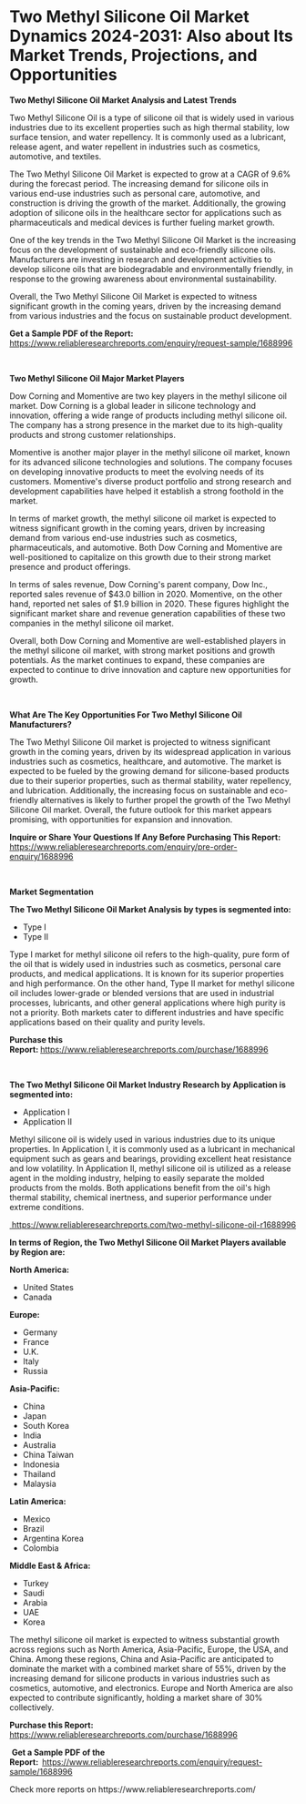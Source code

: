 <p><h1>Two Methyl Silicone Oil Market Dynamics 2024-2031: Also about Its Market Trends, Projections, and Opportunities</h1></p><p><strong>Two Methyl Silicone Oil Market Analysis and Latest Trends</strong></p>
<p><p>Two Methyl Silicone Oil is a type of silicone oil that is widely used in various industries due to its excellent properties such as high thermal stability, low surface tension, and water repellency. It is commonly used as a lubricant, release agent, and water repellent in industries such as cosmetics, automotive, and textiles.</p><p>The Two Methyl Silicone Oil Market is expected to grow at a CAGR of 9.6% during the forecast period. The increasing demand for silicone oils in various end-use industries such as personal care, automotive, and construction is driving the growth of the market. Additionally, the growing adoption of silicone oils in the healthcare sector for applications such as pharmaceuticals and medical devices is further fueling market growth.</p><p>One of the key trends in the Two Methyl Silicone Oil Market is the increasing focus on the development of sustainable and eco-friendly silicone oils. Manufacturers are investing in research and development activities to develop silicone oils that are biodegradable and environmentally friendly, in response to the growing awareness about environmental sustainability.</p><p>Overall, the Two Methyl Silicone Oil Market is expected to witness significant growth in the coming years, driven by the increasing demand from various industries and the focus on sustainable product development.</p></p>
<p><strong>Get a Sample PDF of the Report:&nbsp;</strong> <a href="https://www.reliableresearchreports.com/enquiry/request-sample/1688996">https://www.reliableresearchreports.com/enquiry/request-sample/1688996</a></p>
<p>&nbsp;</p>
<p><strong>Two Methyl Silicone Oil Major Market Players</strong></p>
<p><p>Dow Corning and Momentive are two key players in the methyl silicone oil market. Dow Corning is a global leader in silicone technology and innovation, offering a wide range of products including methyl silicone oil. The company has a strong presence in the market due to its high-quality products and strong customer relationships.</p><p>Momentive is another major player in the methyl silicone oil market, known for its advanced silicone technologies and solutions. The company focuses on developing innovative products to meet the evolving needs of its customers. Momentive's diverse product portfolio and strong research and development capabilities have helped it establish a strong foothold in the market.</p><p>In terms of market growth, the methyl silicone oil market is expected to witness significant growth in the coming years, driven by increasing demand from various end-use industries such as cosmetics, pharmaceuticals, and automotive. Both Dow Corning and Momentive are well-positioned to capitalize on this growth due to their strong market presence and product offerings.</p><p>In terms of sales revenue, Dow Corning's parent company, Dow Inc., reported sales revenue of $43.0 billion in 2020. Momentive, on the other hand, reported net sales of $1.9 billion in 2020. These figures highlight the significant market share and revenue generation capabilities of these two companies in the methyl silicone oil market.</p><p>Overall, both Dow Corning and Momentive are well-established players in the methyl silicone oil market, with strong market positions and growth potentials. As the market continues to expand, these companies are expected to continue to drive innovation and capture new opportunities for growth.</p></p>
<p>&nbsp;</p>
<p><strong>What Are The Key Opportunities For Two Methyl Silicone Oil Manufacturers?</strong></p>
<p><p>The Two Methyl Silicone Oil market is projected to witness significant growth in the coming years, driven by its widespread application in various industries such as cosmetics, healthcare, and automotive. The market is expected to be fueled by the growing demand for silicone-based products due to their superior properties, such as thermal stability, water repellency, and lubrication. Additionally, the increasing focus on sustainable and eco-friendly alternatives is likely to further propel the growth of the Two Methyl Silicone Oil market. Overall, the future outlook for this market appears promising, with opportunities for expansion and innovation.</p></p>
<p><strong>Inquire or Share Your Questions If Any Before Purchasing This Report:</strong> <a href="https://www.reliableresearchreports.com/enquiry/pre-order-enquiry/1688996">https://www.reliableresearchreports.com/enquiry/pre-order-enquiry/1688996</a></p>
<p>&nbsp;</p>
<p><strong>Market Segmentation</strong></p>
<p><strong>The Two Methyl Silicone Oil Market Analysis by types is segmented into:</strong></p>
<p><ul><li>Type I</li><li>Type II</li></ul></p>
<p><p>Type I market for methyl silicone oil refers to the high-quality, pure form of the oil that is widely used in industries such as cosmetics, personal care products, and medical applications. It is known for its superior properties and high performance. On the other hand, Type II market for methyl silicone oil includes lower-grade or blended versions that are used in industrial processes, lubricants, and other general applications where high purity is not a priority. Both markets cater to different industries and have specific applications based on their quality and purity levels.</p></p>
<p><strong>Purchase this Report:&nbsp;</strong><a href="https://www.reliableresearchreports.com/purchase/1688996">https://www.reliableresearchreports.com/purchase/1688996</a></p>
<p>&nbsp;</p>
<p><strong>The Two Methyl Silicone Oil Market Industry Research by Application is segmented into:</strong></p>
<p><ul><li>Application I</li><li>Application II</li></ul></p>
<p><p>Methyl silicone oil is widely used in various industries due to its unique properties. In Application I, it is commonly used as a lubricant in mechanical equipment such as gears and bearings, providing excellent heat resistance and low volatility. In Application II, methyl silicone oil is utilized as a release agent in the molding industry, helping to easily separate the molded products from the molds. Both applications benefit from the oil's high thermal stability, chemical inertness, and superior performance under extreme conditions.</p></p>
<p><a href="https://www.reliableresearchreports.com/two-methyl-silicone-oil-r1688996">&nbsp;https://www.reliableresearchreports.com/two-methyl-silicone-oil-r1688996</a></p>
<p><strong>In terms of Region, the Two Methyl Silicone Oil Market Players available by Region are:</strong></p>
<p>
    <p> <strong> North America: </strong>
        <ul>
            <li>United States</li>
            <li>Canada</li>
        </ul>
        </p> 
    <p> <strong> Europe: </strong>
        <ul>
            <li>Germany</li>
            <li>France</li>
            <li>U.K.</li>
            <li>Italy</li>
            <li>Russia</li>
        </ul>
        </p> 
    <p> <strong> Asia-Pacific: </strong>
        <ul>
            <li>China</li>
            <li>Japan</li>
            <li>South Korea</li>
            <li>India</li>
            <li>Australia</li>
            <li>China Taiwan</li>
            <li>Indonesia</li>
            <li>Thailand</li>
            <li>Malaysia</li>
        </ul>
        </p> 
    <p> <strong> Latin America: </strong>
        <ul>
            <li>Mexico</li>
            <li>Brazil</li>
            <li>Argentina Korea</li>
            <li>Colombia</li>
        </ul>
        </p> 
    <p> <strong> Middle East & Africa: </strong>
        <ul>
            <li>Turkey</li>
            <li>Saudi</li>
            <li>Arabia</li>
            <li>UAE</li>
            <li>Korea</li>
        </ul>
    </p>
    </p>
<p><p>The methyl silicone oil market is expected to witness substantial growth across regions such as North America, Asia-Pacific, Europe, the USA, and China. Among these regions, China and Asia-Pacific are anticipated to dominate the market with a combined market share of 55%, driven by the increasing demand for silicone products in various industries such as cosmetics, automotive, and electronics. Europe and North America are also expected to contribute significantly, holding a market share of 30% collectively.</p></p>
<p><strong>Purchase this Report: </strong><a href="https://www.reliableresearchreports.com/purchase/1688996">https://www.reliableresearchreports.com/purchase/1688996</a></p>
<p>&nbsp;<strong>Get a Sample PDF of the Report:&nbsp;&nbsp;</strong><a href="https://www.reliableresearchreports.com/enquiry/request-sample/1688996">https://www.reliableresearchreports.com/enquiry/request-sample/1688996</a></p>
<p><strong></strong></p>
<p>Check more reports on https://www.reliableresearchreports.com/</p>